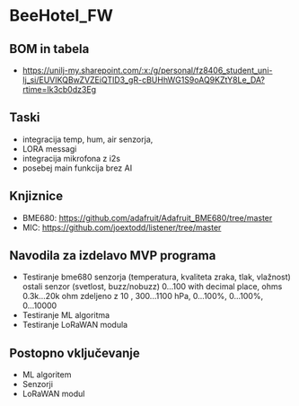# BeeHotel_FW

## BOM in tabela
- https://unilj-my.sharepoint.com/:x:/g/personal/fz8406_student_uni-lj_si/EUVIKQBwZVZEiQTID3_gR-cBUHhWG1S9oAQ9KZtY8Le_DA?rtime=Ik3cb0dz3Eg

## Taski
- integracija temp, hum, air senzorja, 
- LORA messagi
- integracija mikrofona z i2s
- posebej main funkcija brez AI

## Knjiznice
- BME680: https://github.com/adafruit/Adafruit_BME680/tree/master
- MIC: https://github.com/joextodd/listener/tree/master

## Navodila za izdelavo MVP programa
- Testiranje bme680 senzorja (temperatura, kvaliteta zraka, tlak, vlažnost) ostali senzor (svetlost, buzz/nobuzz)
   0...100 with decimal place, ohms 0.3k...20k ohm zdeljeno z 10 ,  300...1100 hPa, 0...100%, 0...100%, 0...10000
- Testiranje ML algoritma
- Testiranje LoRaWAN modula

## Postopno vključevanje 
- ML algoritem
- Senzorji
- LoRaWAN modul